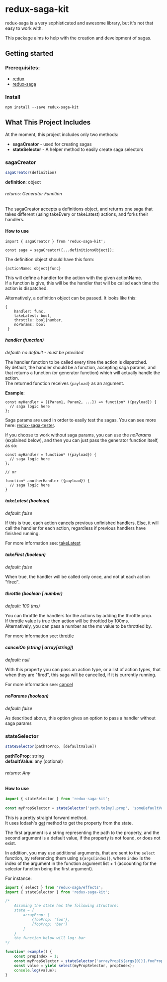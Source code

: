 # redux-saga-kit

redux-saga is a very sophisticated and awesome library, but it's not that easy to work with.

This package aims to help with the creation and development of sagas.

## Getting started
### Prerequisites:
* [redux](http://redux.js.org/)
* [redux-saga](https://redux-saga.github.io/redux-saga/)

### Install  

    npm install --save redux-saga-kit
    

## What This Project Includes
At the moment, this project includes only two methods:
* **sagaCreator** - used for creating sagas
* **stateSelector** - A helper method to easily create saga selectors

### sagaCreator  
```javascript
sagaCreator(definition)
```  

**definition**: object
###### returns: Generator Function 
The sagaCreator accepts a definitions object, and returns one saga that takes different 
(using takeEvery or takeLatest) actions, and forks their handlers.

#### How to use

    import { sagaCreator } from 'redux-saga-kit';
      
    const saga = sagaCreator({...definitionsObject});

The definition object should have this form:
     
    {actionName: object|func}
     
This will define a handler for the action with the given actionName.  
If a function is give, this will be the handler that will be called each time the action is dispatched.
 
Alternatively, a definition object can be passed. It looks like this:
 
    {
        handler: func,
        takeLatest: bool,
        throttle: bool|number,
        noParams: bool
     }
      
##### handler (function)
_default: no default - must be provided_  

The handler function to be called every time the action is dispatched.  
By default, the handler should be a function, accepting saga params, and that returns
a function (or generator function) which will actually handle the action.  
The returned function receives `{payload}` as an argument.

**Example**: 
    
    const myHandler = ({Param1, Param2, ...}) => function* ({payload}) {
      // saga logic here
    };

Saga params are used in order to easily test the sagas.
You can see more here: [redux-saga-tester](https://github.com/wix/redux-saga-tester).
 
If you choose to work without saga params, you can use the _noParams_ (explained below), 
and then you can just pass the generator function itself, as so:  

    const myHandler = function* ({payload}) {
      // saga logic here
    };  
      
    // or  
      
    function* anotherHandler ({payload}) {
      // saga logic here     
    }
    

##### takeLatest (boolean)
_default: false_  

If this is true, each action cancels previous unfinished handlers.
Else, it will call the handler for each action, regardless if previous handlers have finished running.

For more information see: [takeLatest](https://redux-saga.github.io/redux-saga/docs/api/index.html#takelatestpattern-saga-args)

##### takeFirst (boolean)
_default: false_  

When true, the handler will be called only once, and not at each action "fired".

##### throttle (boolean | number)
_default: 100 (ms)_
  
You can throttle the handlers for the actions by adding the throttle prop.  
If throttle value is true then action will be throttled by 100ms.  
Alternatively, you can pass a number as the ms value to be throttled by.

 For more information see: [throttle](https://redux-saga.github.io/redux-saga/docs/api/index.html#throttlems-pattern-saga-args)

##### cancelOn (string | array[string])
_default: null_
  
With this property you can pass an action type, or a list of action types, that when they are "fired", this saga will
be cancelled, if it is currently running. 

 For more information see: [cancel](https://redux-saga.js.org/docs/api/#canceltask)

##### noParams (boolean)
_default: false_  

As described above, this option gives an option to pass a handler without saga params
  
  
### stateSelector 
```javascript
stateSelector(pathToProp, [defaultValue])
``` 

**pathToProp**: string  
**defaultValue**: any (optional)
###### returns: Any

#### How to use
```javascript
import { stateSelector } from 'redux-saga-kit';
  
const myPropSelector = stateSelector('path.to[my].prop', 'someDefaultValue');
```
    
This is a pretty straight forward method.  
It uses lodash's [get](https://lodash.com/docs/4.17.4#get) method to get the property from the state.  

The first argument is a string representing the path to the property, and the second argument is a default value, 
if the property is not found, or does not exist.

In addition, you may use additional arguments, that are sent to the `select` function, by referencing them using
`${args[index]}`, where `index` is the index of the argument in the function argument list + 1 (accounting for the 
selector function being the first argument).

For instance:

```javascript
import { select } from 'redux-saga/effects';
import { stateSelector } from 'redux-saga-kit';

/*
    Assuming the state has the following structure:
    state = {
        arrayProp: [
            {fooProp: 'foo'}, 
            {fooProp: 'bar'}
        ]
    }
    the function below will log: bar   
*/

function* example() {
    const propIndex = 1;
    const myPropSelector = stateSelector('arrayProp[${args[0]}].fooProp', 'someDefaultValue');
    const value = yield select(myPropSelector, propIndex);
    console.log(value);
}
```

